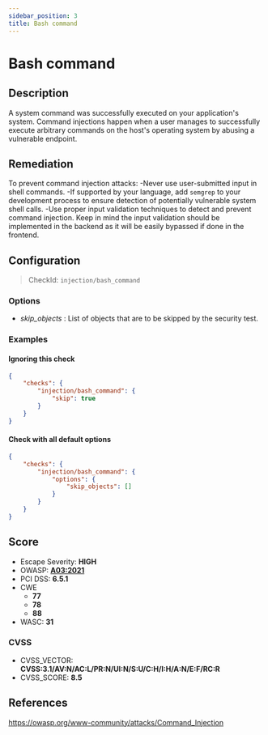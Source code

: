 ```yaml
---
sidebar_position: 3
title: Bash command
---
```


# Bash command

## Description

A system command was successfully executed on your application's system. Command injections happen when a user manages to successfully execute arbitrary commands on the host's operating system by abusing a vulnerable endpoint.

## Remediation

To prevent command injection attacks:
-Never use user-submitted input in shell commands.
-If supported by your language, add `semgrep` to your development process to ensure detection of potentially vulnerable system shell calls.
-Use proper input validation techniques to detect and prevent command injection. Keep in mind the input validation should be implemented in the backend as it will be easily bypassed if done in the frontend.


## Configuration

> CheckId: `injection/bash_command`

### Options

- *skip_objects* : List of objects that are to be skipped by the security test.



### Examples


#### Ignoring this check

```json
{
    "checks": {
        "injection/bash_command": {
            "skip": true
        }
    }
}
```


#### Check with all default options

```json
{
    "checks": {
        "injection/bash_command": {
            "options": {
                "skip_objects": []
            }
        }
    }
}
```




## Score

- Escape Severity: **<span className="high-severity">HIGH</span>**
- OWASP: **[A03:2021](https://owasp.org/Top10/A03_2021-Injection/)**
- PCI DSS: **6.5.1**
- CWE
  - **77**
  - **78**
  - **88**
- WASC: **31**



### CVSS

- CVSS_VECTOR: **CVSS:3.1/AV:N/AC:L/PR:N/UI:N/S:U/C:H/I:H/A:N/E:F/RC:R**
- CVSS_SCORE: **8.5**

## References

https://owasp.org/www-community/attacks/Command_Injection
